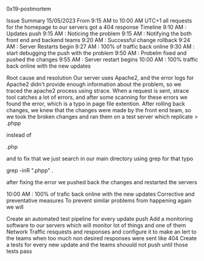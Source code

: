 0x19-postmortem

Issue Summary
15/05/2023 From 9:15 AM to 10:00 AM UTC+1 all requests for the homepage to our servers got a 404 response
Timeline
9:10 AM : Updates push
9:15 AM : Noticing the problem
9:15 AM : Notifying the both front end and backend teams
9:20 AM : Successful change rollback
9:24 AM : Server Restarts begin
9:27 AM : 100% of traffic back online
9:30 AM : start debugging the push with the problem
9:50 AM : Probelm fixed and pushed the changes
9:55 AM : Server restart begins
10:00 AM : 100% traffic back online with the new updates

Root cause and resolution
Our server uses Apache2, and the error logs for Apache2 didn't provide enough information about the problem, so we traced the apache2 process using strace. When a request is sent, strace tool catches a lot of errors, and after some scanning for these errors we found the error, which is a typo in page file extention. After rolling back changes, we knew that the changes were made by the front end team, so we took the broken changes and ran them on a test server which replicate >
.phpp

instead of

.php

and to fix that we just search in our main directory using grep for that typo

grep -inR ".phpp" .

after fixing the error we pushed back the changes and restarted the servers

10:00 AM : 100% of trafic back online with the new updates
Corrective and preventative measures
To prevent similar problems from happening again we will

Create an automated test pipeline for every update push
Add a monitoring software to our servers which will monitor lot of things and one of them Network Traffic resquests and responses and configure it to make an lert to the teams when too much non desired responses were sent like 404
Create a tests for every new update and the teams shouuld not push until those tests pass
